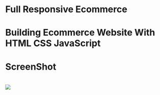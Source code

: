 
<h1> Full Responsive Ecommerce <h1> 

Building  Ecommerce Website With HTML CSS JavaScript 

<h1>ScreenShot<h1>

![](E-commere.gif)